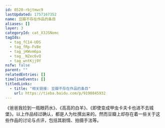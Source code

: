 ```yaml
---
id: 0520-rbjtmwc9
lastUpdated: 1757167352
name: 豆瓣不存在作品的条目
aliases: []
layer: 3
categoryId: cat_X3JSNomc
tagIds:
  - tag_fC14-UDS
  - tag_fRp-FvBe
  - tag_jKWvm6pa
  - tag__NZec6vQ
  - tag_wntKjj9Y
nsfw: false
parent: ""
relatedEntries: []
timelineEvents: []
titledLinks:
  - title: "相关链接: 豆瓣不存在作品的条目"
    url: https://tieba.baidu.com/p/9198845932
---
```


《爸爸我捡到一瓶眼药水》、《高高的白羊》、《即使变成甲虫卡夫卡也进不去城堡》。以上作品经过确认，都是人为杜撰出来的。然而豆瓣上却存在着一些关于这些作品的讨论与点评，包括其剧情、拍摄手法等。